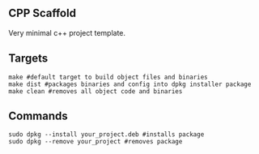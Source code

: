 ## CPP Scaffold
Very minimal c++ project template. 

## Targets
```
make #default target to build object files and binaries
make dist #packages binaries and config into dpkg installer package
make clean #removes all object code and binaries
```
## Commands
```
sudo dpkg --install your_project.deb #installs package
sudo dpkg --remove your_project #removes package
```

